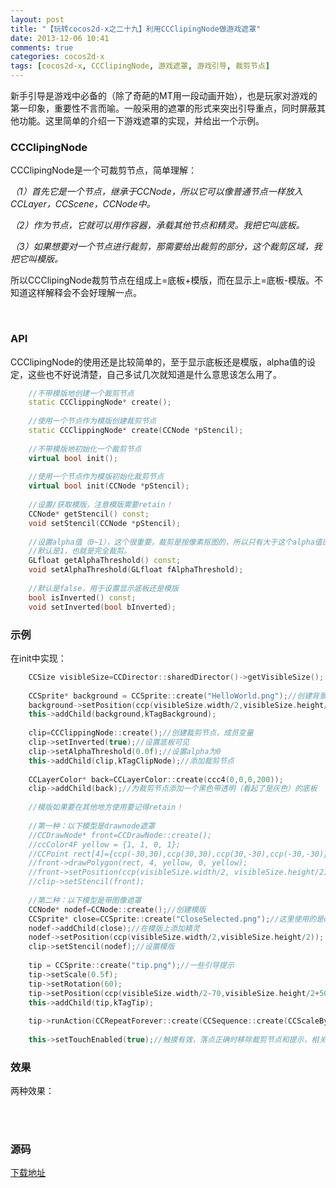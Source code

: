```yaml
---
layout: post
title: "【玩转cocos2d-x之二十九】利用CCClipingNode做游戏遮罩"
date: 2013-12-06 10:41
comments: true
categories: cocos2d-x
tags: [cocos2d-x, CCClipingNode, 游戏遮罩, 游戏引导, 裁剪节点]
---
```

新手引导是游戏中必备的（除了奇葩的MT用一段动画开始），也是玩家对游戏的第一印象，重要性不言而喻。一般采用的遮罩的形式来突出引导重点，同时屏蔽其他功能。这里简单的介绍一下游戏遮罩的实现，并给出一个示例。

### CCClipingNode
CCClipingNode是一个可裁剪节点，简单理解：

*（1）首先它是一个节点，继承于CCNode，所以它可以像普通节点一样放入CCLayer，CCScene，CCNode中。*

*（2）作为节点，它就可以用作容器，承载其他节点和精灵。我把它叫底板。*

*（3）如果想要对一个节点进行裁剪，那需要给出裁剪的部分，这个裁剪区域，我把它叫模版。*

<!-- more -->

所以CCClipingNode裁剪节点在组成上=底板+模版，而在显示上=底板-模版。不知道这样解释会不会好理解一点。

<div align="center"><img src="http://img.blog.csdn.net/20131206093955500?watermark/2/text/aHR0cDovL2Jsb2cuY3Nkbi5uZXQvamFja3lzdHVkaW8=/font/5a6L5L2T/fontsize/400/fill/I0JBQkFCMA==/dissolve/70/gravity/SouthEast" alt="" border="0" title="CCClipingNode" /><br></br></div>

### API
CCClipingNode的使用还是比较简单的，至于显示底板还是模版，alpha值的设定，这些也不好说清楚，自己多试几次就知道是什么意思该怎么用了。

``` cpp CCClipingNode API
    //不带模版地创建一个裁剪节点  
    static CCClippingNode* create();  
      
    //使用一个节点作为模版创建裁剪节点  
    static CCClippingNode* create(CCNode *pStencil);  
      
    //不带模版地初始化一个裁剪节点  
    virtual bool init();  
      
    //使用一个节点作为模版初始化裁剪节点  
    virtual bool init(CCNode *pStencil);  
      
    //设置/获取模版，注意模版需要retain！  
    CCNode* getStencil() const;  
    void setStencil(CCNode *pStencil);  
      
    //设置alpha值（0~1），这个很重要，裁剪是按像素抠图的，所以只有大于这个alpha值的模版像素才会被画出来  
    //默认是1，也就是完全裁剪。  
    GLfloat getAlphaThreshold() const;  
    void setAlphaThreshold(GLfloat fAlphaThreshold);  
      
    //默认是false，用于设置显示底板还是模版  
    bool isInverted() const;  
    void setInverted(bool bInverted);  

```

### 示例
在init中实现：

``` cpp CCClipingNode的使用
    CCSize visibleSize=CCDirector::sharedDirector()->getVisibleSize();  
      
    CCSprite* background = CCSprite::create("HelloWorld.png");//创建背景  
    background->setPosition(ccp(visibleSize.width/2,visibleSize.height/2));  
    this->addChild(background,kTagBackground);  
      
    clip=CCClippingNode::create();//创建裁剪节点，成员变量  
    clip->setInverted(true);//设置底板可见  
    clip->setAlphaThreshold(0.0f);//设置alpha为0  
    this->addChild(clip,kTagClipNode);//添加裁剪节点  
      
    CCLayerColor* back=CCLayerColor::create(ccc4(0,0,0,200));  
    clip->addChild(back);//为裁剪节点添加一个黑色带透明（看起了是灰色）的底板  
      
    //模版如果要在其他地方使用要记得retain！  
      
    //第一种：以下模型是drawnode遮罩  
    //CCDrawNode* front=CCDrawNode::create();  
    //ccColor4F yellow = {1, 1, 0, 1};  
    //CCPoint rect[4]={ccp(-30,30),ccp(30,30),ccp(30,-30),ccp(-30,-30)};  
    //front->drawPolygon(rect, 4, yellow, 0, yellow);  
    //front->setPosition(ccp(visibleSize.width/2, visibleSize.height/2));  
    //clip->setStencil(front);  
      
    //第二种：以下模型是带图像遮罩  
    CCNode* nodef=CCNode::create();//创建模版  
    CCSprite* close=CCSprite::create("CloseSelected.png");//这里使用的是close的那个图标，所以注意观察效果图2  
    nodef->addChild(close);//在模版上添加精灵  
    nodef->setPosition(ccp(visibleSize.width/2,visibleSize.height/2));  
    clip->setStencil(nodef);//设置模版  
      
    tip = CCSprite::create("tip.png");//一些引导提示  
    tip->setScale(0.5f);  
    tip->setRotation(60);  
    tip->setPosition(ccp(visibleSize.width/2-70,visibleSize.height/2+50));  
    this->addChild(tip,kTagTip);  
      
    tip->runAction(CCRepeatForever::create(CCSequence::create(CCScaleBy::create(0.25f,0.95f),CCScaleTo::create(0.25f,0.5),NULL)));  
      
    this->setTouchEnabled(true);//触摸有效，落点正确时移除裁剪节点和提示，相关处理请看源码  

```

### 效果
两种效果：

<div align="center"><img src="http://img.blog.csdn.net/20131206102326578" alt="" border="0" title="1" /><br></br></div>
       
<div align="center"><img src="http://img.blog.csdn.net/20131206102337937" alt="" border="0" title="2" /><br></br></div>

### 源码
[下载地址](http://download.csdn.net/detail/jackyvincefu/6667189)